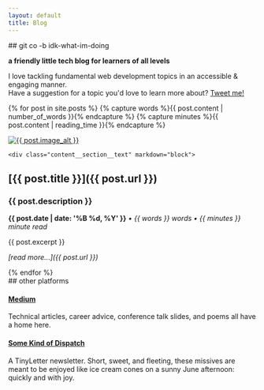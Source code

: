 ```yaml
---
layout: default
title: Blog
---
```

<div class="align-center" markdown="block">
## git co -b idk-what-im-doing

__a friendly little tech blog for learners of all levels__

I love tackling fundamental web development topics in an accessible & engaging manner.
<br>
Have a suggestion for a topic you'd love to learn more about? [Tweet me!](https://twitter.com/mariechatfield)
</div>

{% for post in site.posts %}
  {% capture words %}{{ post.content | number_of_words }}{% endcapture %}
  {% capture minutes %}{{ post.content | reading_time }}{% endcapture %}

  <div class="content__section">
    <div class="content__section__media">
      <a href="{{ post.url }}">
        <img class="content__section__image" src="{{ post.image }}" alt="{{ post.image_alt }}">
        </a>
    </div>

    <div class="content__section__text" markdown="block">
## [{{ post.title }}]({{ post.url }})
### {{ post.description }}
__{{ post.date | date: '%B %d, %Y'  }}__
_&#8226; {{ words }} words &#8226; {{ minutes }} minute read_
        
{{ post.excerpt }}

_[read more...]({{ post.url }})_      
</div>
  </div>
{% endfor %}

<div class="spacer--xl"></div>

<div class="align-center" markdown="block">
## other platforms

#### [Medium](https://medium.com/@mariechatfield)

Technical articles, career advice, conference talk slides, and poems all have a home here.

#### [Some Kind of Dispatch](http://tinyletter.com/mariechatfield)

A TinyLetter newsletter. Short, sweet, and fleeting, these missives are meant to be enjoyed like ice cream cones on a sunny June afternoon: quickly and with joy.